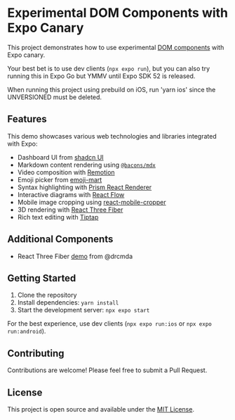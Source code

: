 # Experimental DOM Components with Expo Canary

This project demonstrates how to use experimental [DOM components](https://docs.expo.dev/guides/dom-components/) with Expo canary.

Your best bet is to use dev clients (`npx expo run`), but you can also try running this in Expo Go but YMMV until Expo SDK 52 is released.

When running this project using prebuild on iOS, run 'yarn ios' since the UNVERSIONED must be deleted.

## Features

This demo showcases various web technologies and libraries integrated with Expo:

- Dashboard UI from [shadcn UI](https://ui.shadcn.com/blocks)
- Markdown content rendering using [`@bacons/mdx`](https://github.com/EvanBacon/expo-mdx)
- Video composition with [Remotion](https://www.remotion.dev/)
- Emoji picker from [emoji-mart](https://github.com/missive/emoji-mart)
- Syntax highlighting with [Prism React Renderer](https://github.com/FormidableLabs/prism-react-renderer)
- Interactive diagrams with [React Flow](https://reactflow.dev/)
- Mobile image cropping using [react-mobile-cropper](https://github.com/ricardo-ch/react-mobile-cropper)
- 3D rendering with [React Three Fiber](https://docs.pmnd.rs/react-three-fiber)
- Rich text editing with [Tiptap](https://tiptap.dev/)

## Additional Components

- React Three Fiber [demo](https://codesandbox.io/p/sandbox/re-using-gltfs-dix1y?file=%2Fpackage.json%3A10%2C3-10%2C23) from @drcmda

## Getting Started

1. Clone the repository
2. Install dependencies: `yarn install`
3. Start the development server: `npx expo start`

For the best experience, use dev clients (`npx expo run:ios` or `npx expo run:android`).

## Contributing

Contributions are welcome! Please feel free to submit a Pull Request.

## License

This project is open source and available under the [MIT License](LICENSE).